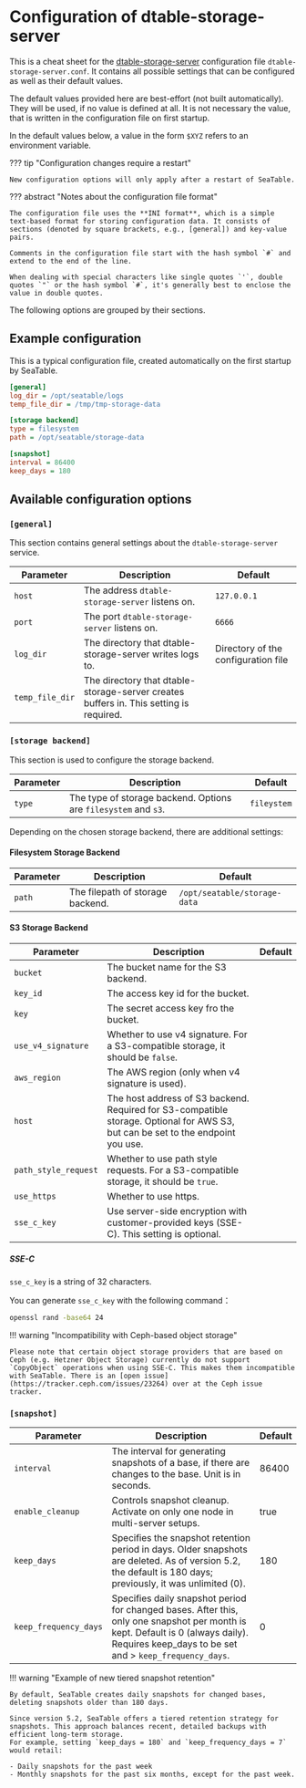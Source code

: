 # Configuration of dtable-storage-server

This is a cheat sheet for the [dtable-storage-server](/introduction/architecture/#dtable-storage-server) configuration file `dtable-storage-server.conf`. It contains all possible settings that can be configured as well as their default values.

The default values provided here are best-effort (not built automatically). They will be used, if no value is defined at all. It is not necessary the value, that is written in the configuration file on first startup.

In the default values below, a value in the form `$XYZ` refers to an environment variable.

??? tip "Configuration changes require a restart"

    New configuration options will only apply after a restart of SeaTable.

??? abstract "Notes about the configuration file format"

    The configuration file uses the **INI format**, which is a simple text-based format for storing configuration data. It consists of sections (denoted by square brackets, e.g., [general]) and key-value pairs.

    Comments in the configuration file start with the hash symbol `#` and extend to the end of the line.

    When dealing with special characters like single quotes `'`, double quotes `"` or the hash symbol `#`, it's generally best to enclose the value in double quotes.

The following options are grouped by their sections.

## Example configuration

This is a typical configuration file, created automatically on the first startup by SeaTable.

```ini
[general]
log_dir = /opt/seatable/logs
temp_file_dir = /tmp/tmp-storage-data

[storage backend]
type = filesystem
path = /opt/seatable/storage-data

[snapshot]
interval = 86400
keep_days = 180
```

## Available configuration options

### `[general]`

This section contains general settings about the `dtable-storage-server` service.

| Parameter       | Description                                                                            | Default                             |
| --------------- | -------------------------------------------------------------------------------------- | ----------------------------------- |
| `host`          | The address `dtable-storage-server` listens on.                                        | `127.0.0.1`                         |
| `port`          | The port `dtable-storage-server` listens on.                                           | `6666`                              |
| `log_dir`       | The directory that dtable-storage-server writes logs to.                               | Directory of the configuration file |
| `temp_file_dir` | The directory that dtable-storage-server creates buffers in. This setting is required. |                                     |

### `[storage backend]`

This section is used to configure the storage backend.

| Parameter | Description                                                     | Default     |
| --------- | --------------------------------------------------------------- | ----------- |
| `type`    | The type of storage backend. Options are `filesystem` and `s3`. | `fileystem` |

Depending on the chosen storage backend, there are additional settings:

#### Filesystem Storage Backend

| Parameter | Description                      | Default                      |
| --------- | -------------------------------- | ---------------------------- |
| `path`    | The filepath of storage backend. | `/opt/seatable/storage-data` |

#### S3 Storage Backend

| Parameter            | Description                                                                                                                      | Default |
| -------------------- | -------------------------------------------------------------------------------------------------------------------------------- | ------- |
| `bucket`             | The bucket name for the S3 backend.                                                                                              |         |
| `key_id`             | The access key id for the bucket.                                                                                                |         |
| `key`                | The secret access key fro the bucket.                                                                                            |         |
| `use_v4_signature`   | Whether to use v4 signature. For a S3-compatible storage, it should be `false`.                                                  |         |
| `aws_region`         | The AWS region (only when v4 signature is used).                                                                                 |         |
| `host`               | The host address of S3 backend. Required for S3-compatible storage. Optional for AWS S3, but can be set to the endpoint you use. |         |
| `path_style_request` | Whether to use path style requests. For a S3-compatible storage, it should be `true`.                                            |         |
| `use_https`          | Whether to use https.                                                                                                            |         |
| `sse_c_key`          | Use server-side encryption with customer-provided keys (SSE-C). This setting is optional.                                        |         |

##### SSE-C

`sse_c_key` is a string of 32 characters.

You can generate `sse_c_key` with the following command：

```bash
openssl rand -base64 24
```

!!! warning "Incompatibility with Ceph-based object storage"

    Please note that certain object storage providers that are based on Ceph (e.g. Hetzner Object Storage) currently do not support `CopyObject` operations when using SSE-C. This makes them incompatible with SeaTable. There is an [open issue](https://tracker.ceph.com/issues/23264) over at the Ceph issue tracker.

### `[snapshot]`

| Parameter             | Description                                                                                                                                                                                | Default |
| --------------------- | ------------------------------------------------------------------------------------------------------------------------------------------------------------------------------------------ | ------- |
| `interval`            | The interval for generating snapshots of a base, if there are changes to the base. Unit is in seconds.                                                                                     | 86400   |
| `enable_cleanup`      | Controls snapshot cleanup. Activate on only one node in multi-server setups.                                                                                                               | true    |
| `keep_days`           | Specifies the snapshot retention period in days. Older snapshots are deleted. As of version 5.2, the default is 180 days; previously, it was unlimited (0).                                | 180     |
| `keep_frequency_days` | Specifies daily snapshot period for changed bases. After this, only one snapshot per month is kept. Default is 0 (always daily). Requires keep_days to be set and > `keep_frequency_days`. | 0       |

!!! warning "Example of new tiered snapshot retention"

    By default, SeaTable creates daily snapshots for changed bases, deleting snapshots older than 180 days.

    Since version 5.2, SeaTable offers a tiered retention strategy for snapshots. This approach balances recent, detailed backups with efficient long-term storage.
    For example, setting `keep_days = 180` and `keep_frequency_days = 7` would retail:

    - Daily snapshots for the past week
    - Monthly snapshots for the past six months, except for the past week.
